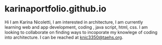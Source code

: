 # karinaportfolio.github.io
Hi I am Karina Nicoletti, I am interested in architecture, I am currently learning web and app development, coding , java script, html, css. I am looking to collaborate on finding ways to incoporate my knowlege of coding into architecture.
I can be reached at knic3350@taehs.org.
